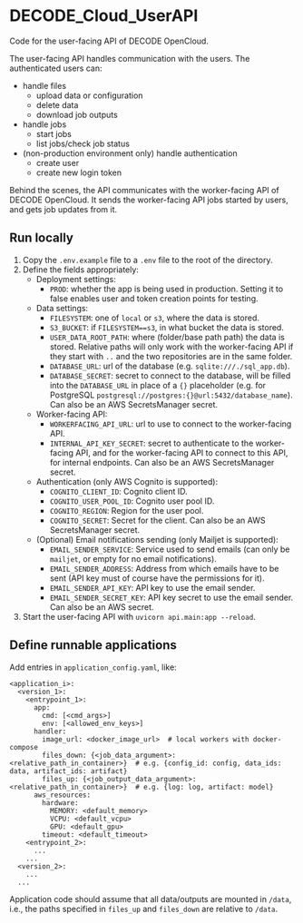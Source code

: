 # DECODE_Cloud_UserAPI

Code for the user-facing API of DECODE OpenCloud.  

The user-facing API handles communication with the users. The authenticated users can:
 * handle files
   * upload data or configuration
   * delete data
   * download job outputs
 * handle jobs
   * start jobs
   * list jobs/check job status
 * (non-production environment only) handle authentication
   * create user
   * create new login token

Behind the scenes, the API communicates with the worker-facing API of DECODE OpenCloud.
It sends the worker-facing API jobs started by users, and gets job updates from it.

## Run locally
1. Copy the `.env.example` file to a `.env` file to the root of the directory.
2. Define the fields appropriately:
    - Deployment settings:
      - `PROD`: whether the app is being used in production. Setting it to false enables user and token creation points for testing.
    - Data settings:
      - `FILESYSTEM`: one of `local` or `s3`, where the data is stored.
      - `S3_BUCKET`: if `FILESYSTEM==s3`, in what bucket the data is stored.
      - `USER_DATA_ROOT_PATH`: where (folder/base path path) the data is stored. Relative paths will only work with the worker-facing API if they start with `..` and the two repositories are in the same folder.
      - `DATABASE_URL`: url of the database (e.g. `sqlite:///./sql_app.db`).
      - `DATABASE_SECRET`: secret to connect to the database, will be filled into the `DATABASE_URL` in place of a `{}` placeholder (e.g. for PostgreSQL `postgresql://postgres:{}@url:5432/database_name`). Can also be an AWS SecretsManager secret.
    - Worker-facing API:
      - `WORKERFACING_API_URL`: url to use to connect to the worker-facing API.
      - `INTERNAL_API_KEY_SECRET`: secret to authenticate to the worker-facing API, and for the worker-facing API to connect to this API, for internal endpoints. Can also be an AWS SecretsManager secret.
    - Authentication (only AWS Cognito is supported):
      - `COGNITO_CLIENT_ID`: Cognito client ID.
      - `COGNITO_USER_POOL_ID`: Cognito user pool ID.
      - `COGNITO_REGION`: Region for the user pool.
      - `COGNITO_SECRET`: Secret for the client. Can also be an AWS SecretsManager secret.
    - (Optional) Email notifications sending (only Mailjet is supported):
      - `EMAIL_SENDER_SERVICE`: Service used to send emails (can only be `mailjet`, or empty for no email notifications).
      - `EMAIL_SENDER_ADDRESS`: Address from which emails have to be sent (API key must of course have the permissions for it).
      - `EMAIL_SENDER_API_KEY`: API key to use the email sender.
      - `EMAIL_SENDER_SECRET_KEY`: API key secret to use the email sender. Can also be an AWS secret.
3. Start the user-facing API with `uvicorn api.main:app --reload`.


## Define runnable applications
Add entries in `application_config.yaml`, like:
```
<application_i>:
  <version_1>:
    <entrypoint_1>:
      app:
        cmd: [<cmd_args>]
        env: [<allowed_env_keys>]
      handler:
        image_url: <docker_image_url>  # local workers with docker-compose
        files_down: {<job_data_argument>: <relative_path_in_container>}  # e.g. {config_id: config, data_ids: data, artifact_ids: artifact}
        files_up: {<job_output_data_argument>: <relative_path_in_container>}  # e.g. {log: log, artifact: model}
      aws_resources:
        hardware:
          MEMORY: <default_memory>
          VCPU: <default_vcpu>
          GPU: <default_gpu>
        timeout: <default_timeout>
    <entrypoint_2>:
      ...
    ...
  <version_2>:
    ...
  ...
```
Application code should assume that all data/outputs are mounted in `/data`, i.e., the paths specified  in `files_up` and `files_down` are relative to `/data`.
